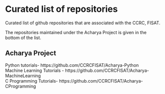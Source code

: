 <h1> Curated list of repositories </h1>
Curated list of github repositories that are associated with the CCRC, FISAT. 

The repositories maintained under the Acharya Project is given in the bottom of the list.

















<h2> Acharya Project </h2>
Python tutorials- https://github.com/CCRCFISAT/Acharya-Python </br>
Machine Learning Tutorials - https://github.com/CCRCFISAT/Acharya-MachineLearning </br>
C Programming Tutorials- https://github.com/CCRCFISAT/Acharya-CProgramming </br>
